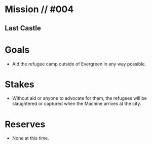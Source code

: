 # Mission // #004
## Last Castle
# Goals
- Aid the refugee camp outside of Evergreen in any way possible.

# Stakes
- Without aid or anyone to advocate for them, the refugees will be slaughtered or captured when the Machine arrives at the city.

# Reserves
- None at this time.
